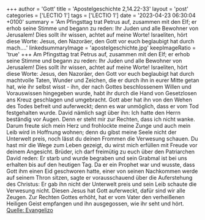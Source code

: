 +++
author = 'Gott'
title = 'Apostelgeschichte 2,14.22-33'
layout = 'post'
categories = ['LECTIO 1']
tags = ['LECTIO 1']
date = '2023-04-23 06:30:04 +0100'
summary = 'Am Pfingsttag trat Petrus auf, zusammen mit den Elf; er erhob seine Stimme und begann zu reden: Ihr Juden und alle Bewohner von Jerusalem! Dies sollt ihr wissen, achtet auf meine Worte! Israeliten, hört diese Worte: Jesus, den Nazoräer, den Gott vor euch beglaubigt hat durch mach....'
linkedsummaryImage = 'apostelgeschichte.jpg'
keepImageRatio = 'true'
+++
Am Pfingsttag trat Petrus auf, zusammen mit den Elf; er erhob seine Stimme und begann zu reden: Ihr Juden und alle Bewohner von Jerusalem! Dies sollt ihr wissen, achtet auf meine Worte! Israeliten, hört diese Worte:
Jesus, den Nazoräer, den Gott vor euch beglaubigt hat durch machtvolle Taten, Wunder und Zeichen, die er durch ihn in eurer Mitte getan hat, wie ihr selbst wisst -
ihn, der nach Gottes beschlossenem Willen und Vorauswissen hingegeben wurde, habt ihr durch die Hand von Gesetzlosen ans Kreuz geschlagen und umgebracht.<!--more-->
Gott aber hat ihn von den Wehen des Todes befreit und auferweckt; denn es war unmöglich, dass er vom Tod festgehalten wurde.
David nämlich sagt über ihn: Ich hatte den Herrn beständig vor Augen. Denn er steht mir zur Rechten, dass ich nicht wanke.
Darum freute sich mein Herz und frohlockte meine Zunge und auch mein Leib wird in Hoffnung wohnen;
denn du gibst meine Seele nicht der Unterwelt preis, noch lässt du deinen Frommen die Verwesung schauen.
Du hast mir die Wege zum Leben gezeigt, du wirst mich erfüllen mit Freude vor deinem Angesicht.
Brüder, ich darf freimütig zu euch über den Patriarchen David reden: Er starb und wurde begraben und sein Grabmal ist bei uns erhalten bis auf den heutigen Tag.
Da er ein Prophet war und wusste, dass Gott ihm einen Eid geschworen hatte, einer von seinen Nachkommen werde auf seinem Thron sitzen,
sagte er vorausschauend über die Auferstehung des Christus: Er gab ihn nicht der Unterwelt preis und sein Leib schaute die Verwesung nicht.
Diesen Jesus hat Gott auferweckt, dafür sind wir alle Zeugen.
Zur Rechten Gottes erhöht, hat er vom Vater den verheißenen Heiligen Geist empfangen und ihn ausgegossen, wie ihr seht und hört.<br> [Quelle: Evangelizo](https://evangeliumtagfuertag.org/DE/gospel)
